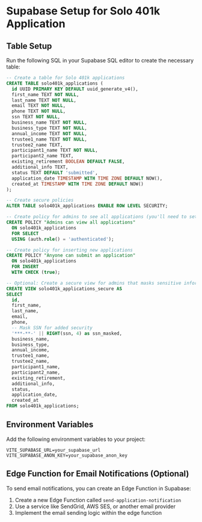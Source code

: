 
# Supabase Setup for Solo 401k Application

## Table Setup

Run the following SQL in your Supabase SQL editor to create the necessary table:

```sql
-- Create a table for Solo 401k applications
CREATE TABLE solo401k_applications (
  id UUID PRIMARY KEY DEFAULT uuid_generate_v4(),
  first_name TEXT NOT NULL,
  last_name TEXT NOT NULL,
  email TEXT NOT NULL,
  phone TEXT NOT NULL,
  ssn TEXT NOT NULL,
  business_name TEXT NOT NULL,
  business_type TEXT NOT NULL,
  annual_income TEXT NOT NULL,
  trustee1_name TEXT NOT NULL,
  trustee2_name TEXT,
  participant1_name TEXT NOT NULL,
  participant2_name TEXT,
  existing_retirement BOOLEAN DEFAULT FALSE,
  additional_info TEXT,
  status TEXT DEFAULT 'submitted',
  application_date TIMESTAMP WITH TIME ZONE DEFAULT NOW(),
  created_at TIMESTAMP WITH TIME ZONE DEFAULT NOW()
);

-- Create secure policies
ALTER TABLE solo401k_applications ENABLE ROW LEVEL SECURITY;

-- Create policy for admins to see all applications (you'll need to set up auth and roles)
CREATE POLICY "Admins can view all applications" 
  ON solo401k_applications 
  FOR SELECT 
  USING (auth.role() = 'authenticated');

-- Create policy for inserting new applications
CREATE POLICY "Anyone can submit an application" 
  ON solo401k_applications 
  FOR INSERT 
  WITH CHECK (true);

-- Optional: Create a secure view for admins that masks sensitive information
CREATE VIEW solo401k_applications_secure AS
SELECT 
  id,
  first_name,
  last_name,
  email,
  phone,
  -- Mask SSN for added security
  '***-**-' || RIGHT(ssn, 4) as ssn_masked,
  business_name,
  business_type,
  annual_income,
  trustee1_name,
  trustee2_name,
  participant1_name,
  participant2_name,
  existing_retirement,
  additional_info,
  status,
  application_date,
  created_at
FROM solo401k_applications;
```

## Environment Variables

Add the following environment variables to your project:

```
VITE_SUPABASE_URL=your_supabase_url
VITE_SUPABASE_ANON_KEY=your_supabase_anon_key
```

## Edge Function for Email Notifications (Optional)

To send email notifications, you can create an Edge Function in Supabase:

1. Create a new Edge Function called `send-application-notification`
2. Use a service like SendGrid, AWS SES, or another email provider
3. Implement the email sending logic within the edge function

